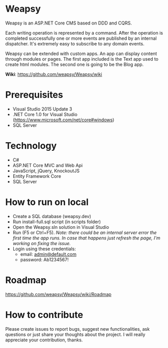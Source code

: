 # Weapsy
Weapsy is an ASP.NET Core CMS based on DDD and CQRS.

Each writing operation is represented by a command. After the operation is completed successfully one or more events are published by an internal dispatcher.
It's extremely easy to subscribe to any domain events.

Weapsy can be extended with custom apps.
An app can display content through modules or pages.
The first app included is the Text app used to create html modules.
The second one is going to be the Blog app.

**Wiki**: https://github.com/weapsy/Weapsy/wiki

# Prerequisites

- Visual Studio 2015 Update 3
- .NET Core 1.0 for Visual Studio (https://www.microsoft.com/net/core#windows)
- SQL Server

# Technology

- C#
- ASP.NET Core MVC and Web Api
- JavaScript, jQuery, KnockoutJS
- Entity Framework Core
- SQL Server

# How to run on local

- Create a SQL database (weapsy.dev)
- Run install-full.sql script (in scripts folder)
- Open the Weapsy.sln solution in Visual Studio
- Run (F5 or Ctrl+F5). _Note: there could be an internal server error the first time the app runs. In case that happens just refresh the page, I'm working on fixing the issue._
- Login using these credentials:
  - email: admin@default.com
  - password: Ab1234567!

# Roadmap

https://github.com/weapsy/Weapsy/wiki/Roadmap

# How to contribute

Please create issues to report bugs, suggest new functionalities, ask questions or just share your thoughts about the project. I will really appreciate your contribution, thanks.
